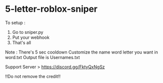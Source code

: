 # 5-letter-roblox-sniper

To setup :
1. Go to sniper.py
2. Put your webhook
3. That's all



Note :
There's 5 sec cooldown
Customize the name word letter you want in word.txt
Output file is Usernames.txt

Support Server > https://discord.gg/FktyQxNgSz

!!Do not remove the credit!!

